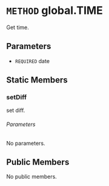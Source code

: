 # `METHOD` global.TIME
Get time.

## Parameters
* `REQUIRED` date 

## Static Members

### setDiff
set diff.
###### Parameters
No parameters.

## Public Members
No public members.
